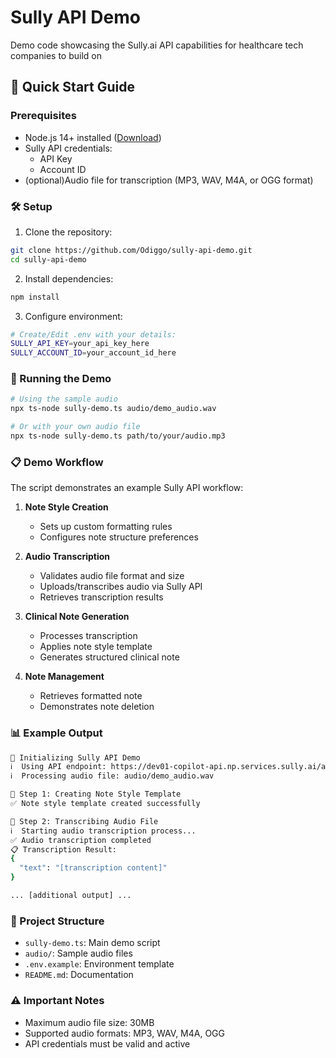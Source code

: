 # Sully API Demo
Demo code showcasing the Sully.ai API capabilities for healthcare tech companies to build on

## 🚀 Quick Start Guide

### Prerequisites
- Node.js 14+ installed ([Download](https://nodejs.org))
- Sully API credentials:
  - API Key
  - Account ID
- (optional)Audio file for transcription (MP3, WAV, M4A, or OGG format)

### 🛠️ Setup
1. Clone the repository:
```bash
git clone https://github.com/Odiggo/sully-api-demo.git
cd sully-api-demo
```

2. Install dependencies:
```bash
npm install
```

3. Configure environment:
```bash
# Create/Edit .env with your details:
SULLY_API_KEY=your_api_key_here
SULLY_ACCOUNT_ID=your_account_id_here
```

### 🎯 Running the Demo
```bash
# Using the sample audio
npx ts-node sully-demo.ts audio/demo_audio.wav

# Or with your own audio file
npx ts-node sully-demo.ts path/to/your/audio.mp3
```

### 📋 Demo Workflow
The script demonstrates an example Sully API workflow:

1. **Note Style Creation**
   - Sets up custom formatting rules
   - Configures note structure preferences

2. **Audio Transcription**
   - Validates audio file format and size
   - Uploads/transcribes audio via Sully API
   - Retrieves transcription results

3. **Clinical Note Generation**
   - Processes transcription
   - Applies note style template
   - Generates structured clinical note

4. **Note Management**
   - Retrieves formatted note
   - Demonstrates note deletion

### 📊 Example Output
```bash
🚀 Initializing Sully API Demo
ℹ️  Using API endpoint: https://dev01-copilot-api.np.services.sully.ai/api/v2/ext
ℹ️  Processing audio file: audio/demo_audio.wav

🚀 Step 1: Creating Note Style Template
✅ Note style template created successfully

🚀 Step 2: Transcribing Audio File
ℹ️  Starting audio transcription process...
✅ Audio transcription completed
📋 Transcription Result:
{
  "text": "[transcription content]"
}

... [additional output] ...
```

### 📁 Project Structure
- `sully-demo.ts`: Main demo script
- `audio/`: Sample audio files
- `.env.example`: Environment template
- `README.md`: Documentation

### ⚠️ Important Notes
- Maximum audio file size: 30MB
- Supported audio formats: MP3, WAV, M4A, OGG
- API credentials must be valid and active
